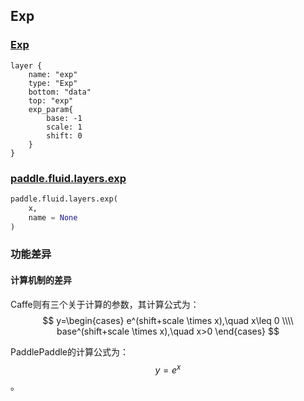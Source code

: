 ## Exp


### [Exp](http://caffe.berkeleyvision.org/tutorial/layers/exp.html)
```
layer {
	name: "exp"
	type: "Exp"
	bottom: "data"
	top: "exp"	
	exp_param{
		base: -1
		scale: 1
		shift: 0
	}
}
```


### [paddle.fluid.layers.exp](http://paddlepaddle.org/documentation/docs/zh/1.3/api_cn/layers_cn.html#permalink-186-exp)
```python
paddle.fluid.layers.exp(
	x,
	name = None
)
```  

### 功能差异
#### 计算机制的差异 
Caffe则有三个关于计算的参数，其计算公式为：  
$$
y=\begin{cases}
e^(shift+scale \times x),\quad x\leq 0 \\\\
base^(shift+scale \times x),\quad x>0
\end{cases}
$$
         

PaddlePaddle的计算公式为：$$y=e^x$$。 

